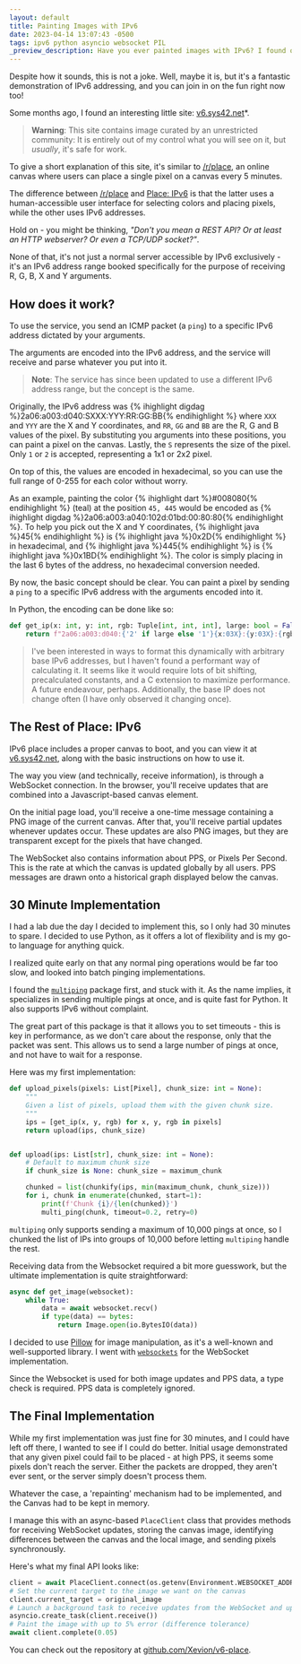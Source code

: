 ```yaml
---
layout: default
title: Painting Images with IPv6
date: 2023-04-14 13:07:43 -0500
tags: ipv6 python asyncio websocket PIL
_preview_description: Have you ever painted images with IPv6? I found out how in 30 minutes.
---
```


Despite how it sounds, this is not a joke. Well, maybe it is, but it's a fantastic demonstration of IPv6 addressing,
and you can join in on the fun right now too!

Some months ago, I found an interesting little site: [v6.sys42.net][place-v6]*.

> **Warning**: This site contains image curated by an unrestricted community: It is entirely out of my control what you
> will see on it, but _usually_, it's safe for work.

To give a short explanation of this site, it's similar to [/r/place][place-reddit], an online canvas where users can
place a single
pixel on a canvas every 5 minutes.

The difference between [/r/place][place-reddit] and [Place: IPv6][place-v6] is that the latter uses a human-accessible
user interface for
selecting colors and placing pixels, while the other uses IPv6 addresses.

Hold on - you might be thinking, _"Don't you mean a REST API? Or at least an HTTP webserver? Or even a TCP/UDP
socket?"_.

None of that, it's not just a normal server accessible by IPv6 exclusively - it's an IPv6 address range booked
specifically for the purpose of receiving R, G, B, X and Y arguments.

## How does it work?

To use the service, you send an ICMP packet (a `ping`) to a specific IPv6 address dictated by your arguments.

The arguments are encoded into the IPv6 address, and the service will receive and parse whatever you put into it.

> **Note**: The service has since been updated to use a different IPv6 address range, but the concept is the same.

Originally, the IPv6 address was {% ihighlight digdag %}2a06:a003:d040:SXXX:YYY:RR:GG:BB{% endihighlight %} where `XXX`
and `YYY` are the X and Y coordinates, and `RR`, `GG` and `BB` are the R, G and B values of the pixel. By substituting
you arguments into these positions, you can paint a pixel on the canvas. Lastly, the `S` represents the size of the
pixel.
Only `1` or `2` is accepted, representing a 1x1 or 2x2 pixel.

On top of this, the values are encoded in hexadecimal, so you can use the full range of 0-255 for each color without
worry.

As an example, painting the color {% ihighlight dart %}#008080{% endihighlight %} (teal) at the position `45, 445` would
be encoded as
{% ihighlight digdag %}2a06:a003:a040:102d:01bd:00:80:80{% endihighlight %}. To help you pick out the X and Y
coordinates, {% ihighlight java %}45{% endihighlight %} is {% ihighlight java %}0x2D{% endihighlight %} in hexadecimal,
and {% ihighlight java %}445{% endihighlight %}
is {% ihighlight java %}0x1BD{% endihighlight %}. The color is simply placing in the last 6 bytes of the address, no
hexadecimal conversion needed.

By now, the basic concept should be clear. You can paint a pixel by sending a `ping` to a specific IPv6 address with the
arguments encoded into it.

In Python, the encoding can be done like so:

```python
def get_ip(x: int, y: int, rgb: Tuple[int, int, int], large: bool = False):
    return f"2a06:a003:d040:{'2' if large else '1'}{x:03X}:{y:03X}:{rgb[0]:02X}:{rgb[1]:02X}:{rgb[2]:02X}"
```

> I've been interested in ways to format this dynamically with arbitrary base IPv6 addresses, but I haven't found
> a performant way of calculating it. It seems like it would require lots of bit shifting, precalculated constants,
> and a C extension to maximize performance. A future endeavour, perhaps.
> Additionally, the base IP does not change often (I have only observed it changing once).

## The Rest of Place: IPv6

IPv6 place includes a proper canvas to boot, and you can view it at [v6.sys42.net][place-v6], along with the basic
instructions on how to use it.

The way you view (and technically, receive information), is through a WebSocket connection. In the browser, you'll
receive updates that are combined into a Javascript-based canvas element.

On the initial page load, you'll receive a one-time message containing a PNG image of the current canvas. After that,
you'll receive partial updates whenever updates occur. These updates are also PNG images, but they are transparent
except for the pixels that have changed.

The WebSocket also contains information about PPS, or Pixels Per Second. This is the rate at which the canvas is
updated globally by all users. PPS messages are drawn onto a historical graph displayed below the canvas.

## 30 Minute Implementation

I had a lab due the day I decided to implement this, so I only had 30 minutes to spare. I decided to use Python, as it
offers a lot of flexibility and is my go-to language for anything quick.

I realized quite early on that any normal ping operations would be far too slow, and looked into batch pinging
implementations.

I found the [`multiping`][pypi-multiping] package first, and stuck with it. As the name implies, it specializes in
sending multiple pings at once, and is quite fast for Python. It also supports IPv6 without complaint.

The great part of this package is that it allows you to set timeouts - this is key in performance, as we don't care
about the response, only that the packet was sent. This allows us to send a large number of pings at once, and not
have to wait for a response.

Here was my first implementation:

```python
def upload_pixels(pixels: List[Pixel], chunk_size: int = None):
    """
    Given a list of pixels, upload them with the given chunk size.
    """
    ips = [get_ip(x, y, rgb) for x, y, rgb in pixels]
    return upload(ips, chunk_size)


def upload(ips: List[str], chunk_size: int = None):
    # Default to maximum chunk size
    if chunk_size is None: chunk_size = maximum_chunk

    chunked = list(chunkify(ips, min(maximum_chunk, chunk_size)))
    for i, chunk in enumerate(chunked, start=1):
        print(f'Chunk {i}/{len(chunked)}')
        multi_ping(chunk, timeout=0.2, retry=0)
```

`multiping` only supports sending a maximum of 10,000 pings at once, so I chunked the list of IPs into groups of 10,000
before letting `multiping` handle the rest.

Receiving data from the Websocket required a bit more guesswork, but the ultimate implementation is quite
straightforward:

```python
async def get_image(websocket):
    while True:
        data = await websocket.recv()
        if type(data) == bytes:
            return Image.open(io.BytesIO(data))
```

I decided to use [Pillow][pypi-pillow] for image manipulation, as it's a well-known and well-supported library. I
went with [`websockets`][pypi-websockets] for the WebSocket implementation.

Since the Websocket is used for both image updates and PPS data, a type check is required. PPS data is completely
ignored.

## The Final Implementation

While my first implementation was just fine for 30 minutes, and I could have left off there, I wanted to see if I could
do better. Initial usage demonstrated that any given pixel could fail to be placed - at high PPS, it seems some pixels
don't reach the server. Either the packets are dropped, they aren't ever sent, or the server simply doesn't process
them.

Whatever the case, a 'repainting' mechanism had to be implemented, and the Canvas had to be kept in memory.

I manage this with an async-based `PlaceClient` class that provides methods for receiving WebSocket updates, storing
the canvas image, identifying differences between the canvas and the local image, and sending pixels synchronously.

Here's what my final API looks like:

```python
client = await PlaceClient.connect(os.getenv(Environment.WEBSOCKET_ADDRESS))
# Set the current target to the image we want on the canvas
client.current_target = original_image
# Launch a background task to receive updates from the WebSocket and update our local 'canvas'
asyncio.create_task(client.receive())
# Paint the image with up to 5% error (difference tolerance)
await client.complete(0.05)
```

You can check out the repository at [github.com/Xevion/v6-place][github-v6-place].

[place-v6]: https://v6.sys42.net/

[place-reddit]: https://www.reddit.com/r/place/

[pypi-multiping]: https://pypi.org/project/multiping/

[pypi-pillow]: https://pypi.org/project/Pillow/

[pypi-websockets]: https://pypi.org/project/websockets/

[github-v6-place]: https://github.com/Xevion/v6-place